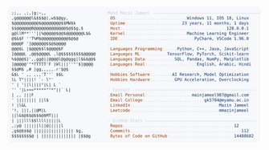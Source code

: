 <picture>
  <source srcset="https://raw.githubusercontent.com/mmazinjameel/mmazinjameel/main/dark_mode.svg?v=1759731401" media="(prefers-color-scheme: dark)">
  <img src="https://raw.githubusercontent.com/mmazinjameel/mmazinjameel/main/light_mode.svg?v=1759731401">
</picture>
